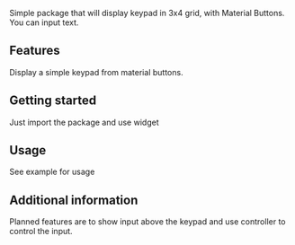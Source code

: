 Simple package that will display keypad in 3x4 grid, with Material Buttons. You can input text.

## Features

Display a simple keypad from material buttons.

## Getting started

Just import the package and use widget 

## Usage

See example for usage

## Additional information

Planned features are to show input above the keypad and use controller to control the input.